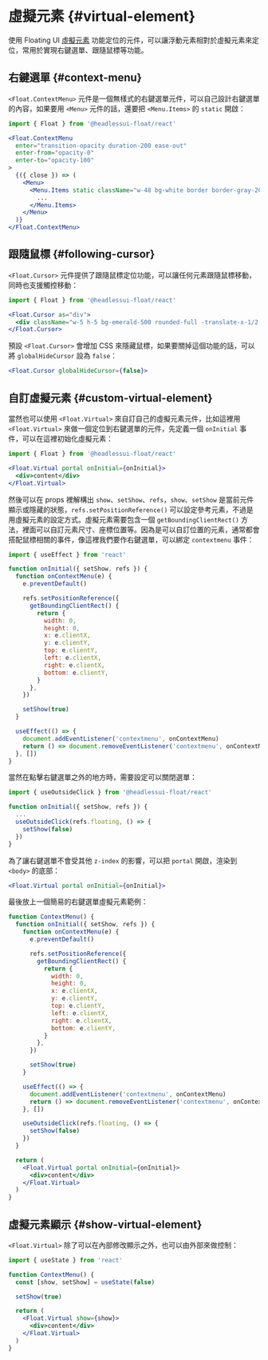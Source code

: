 # 虛擬元素 <Badge label="v0.11+" /> {#virtual-element}

使用 Floating UI [虛擬元素](https://floating-ui.com/docs/virtual-elements) 功能定位的元件，可以讓浮動元素相對於虛擬元素來定位，常用於實現右鍵選單、跟隨鼠標等功能。

## 右鍵選單 {#context-menu}

`<Float.ContextMenu>` 元件是一個無樣式的右鍵選單元件，可以自己設計右鍵選單的內容，如果要用 `<Menu>` 元件的話，還要把 `<Menu.Items>` 的 `static` 開啟：

```jsx
import { Float } from '@headlessui-float/react'

<Float.ContextMenu
  enter="transition-opacity duration-200 ease-out"
  enter-from="opacity-0"
  enter-to="opacity-100"
>
  {({ close }) => (
    <Menu>
      <Menu.Items static className="w-48 bg-white border border-gray-200 rounded-md shadow-lg overflow-hidden focus:outline-none">
        ...
      </Menu.Items>
    </Menu>
  )}
</Float.ContextMenu>
```

## 跟隨鼠標 {#following-cursor}

`<Float.Cursor>` 元件提供了跟隨鼠標定位功能，可以讓任何元素跟隨鼠標移動，同時也支援觸控移動：

```jsx
import { Float } from '@headlessui-float/react'

<Float.Cursor as="div">
  <div className="w-5 h-5 bg-emerald-500 rounded-full -translate-x-1/2 -translate-y-1/2" />
</Float.Cursor>
```

預設 `<Float.Cursor>` 會增加 CSS 來隱藏鼠標，如果要關掉這個功能的話，可以將 `globalHideCursor` 設為 `false`：

```jsx
<Float.Cursor globalHideCursor={false}>
```

## 自訂虛擬元素 {#custom-virtual-element}

當然也可以使用 `<Float.Virtual>` 來自訂自己的虛擬元素元件，比如這裡用 `<Float.Virtual>` 來做一個定位到右鍵選單的元件，先定義一個 `onInitial` 事件，可以在這裡初始化虛擬元素：

```jsx
import { Float } from '@headlessui-float/react'

<Float.Virtual portal onInitial={onInitial}>
  <div>content</div>
</Float.Virtual>
```

然後可以在 props 裡解構出 `show`、`setShow`、`refs`，`show`、`setShow` 是當前元件顯示或隱藏的狀態，`refs.setPositionReference()` 可以設定參考元素，不過是用虛擬元素的設定方式。虛擬元素需要包含一個 `getBoundingClientRect()` 方法，裡面可以自訂元素尺寸、座標位置等。因為是可以自訂位置的元素，通常都會搭配鼠標相關的事件，像這裡我們要作右鍵選單，可以綁定 `contextmenu` 事件：

```jsx
import { useEffect } from 'react'

function onInitial({ setShow, refs }) {
  function onContextMenu(e) {
    e.preventDefault()

    refs.setPositionReference({
      getBoundingClientRect() {
        return {
          width: 0,
          height: 0,
          x: e.clientX,
          y: e.clientY,
          top: e.clientY,
          left: e.clientX,
          right: e.clientX,
          bottom: e.clientY,
        }
      },
    })

    setShow(true)
  }

  useEffect(() => {
    document.addEventListener('contextmenu', onContextMenu)
    return () => document.removeEventListener('contextmenu', onContextMenu)
  }, [])
}
```

當然在點擊右鍵選單之外的地方時，需要設定可以關閉選單：

```jsx
import { useOutsideClick } from '@headlessui-float/react'

function onInitial({ setShow, refs }) {
  ...
  useOutsideClick(refs.floating, () => {
    setShow(false)
  })
}
```

為了讓右鍵選單不會受其他 `z-index` 的影響，可以把 `portal` 開啟，渲染到 `<body>` 的底部：

```jsx
<Float.Virtual portal onInitial={onInitial}>
```

最後放上一個簡易的右鍵選單虛擬元素範例：

```jsx
function ContextMenu() {
  function onInitial({ setShow, refs }) {
    function onContextMenu(e) {
      e.preventDefault()

      refs.setPositionReference({
        getBoundingClientRect() {
          return {
            width: 0,
            height: 0,
            x: e.clientX,
            y: e.clientY,
            top: e.clientY,
            left: e.clientX,
            right: e.clientX,
            bottom: e.clientY,
          }
        },
      })

      setShow(true)
    }

    useEffect(() => {
      document.addEventListener('contextmenu', onContextMenu)
      return () => document.removeEventListener('contextmenu', onContextMenu)
    }, [])

    useOutsideClick(refs.floating, () => {
      setShow(false)
    })
  }

  return (
    <Float.Virtual portal onInitial={onInitial}>
      <div>content</div>
    </Float.Virtual>
  )
}
```

## 虛擬元素顯示 {#show-virtual-element}

`<Float.Virtual>` 除了可以在內部修改顯示之外，也可以由外部來做控制：

```jsx
import { useState } from 'react'

function ContextMenu() {
  const [show, setShow] = useState(false)

  setShow(true)

  return (
    <Float.Virtual show={show}>
      <div>content</div>
    </Float.Virtual>
  )
}
```
